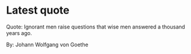 # Latest quote 

Quote: Ignorant men raise questions that wise men answered a thousand years ago. 

By: Johann Wolfgang von Goethe